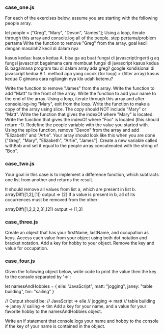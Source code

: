 ### case_one.js

For each of the exercises below, assume you are starting with the following people array.

let people = ["Greg", "Mary", "Devon", "James"];
Using a loop, iterate through this array and console.log all of the people. step pertama/problem pertama
Write the function to remove "Greg" from the array. goal kecil dengan masalah2 kecil di dalam nya


kasus kedua:
kasus kedua A. bisa ga aq buat fungsi di javascript/ngerti g aq fungsi javascript bagaimana cara membuat fungsi di javascript
kasus kedua B. bagaimana program tau di dalam array ada greg? google kondisional di javascript
    kedua B 1. method apa yang cocok (for loop) > (filter array)
kasus kedua C gimana cara ngilangin nya klo udah ketemu?







Write the function to remove "James" from the array.
Write the function to add "Matt" to the front of the array.
Write the function to add your name to the end of the array.
Using a loop, iterate through this array and after console.log-ing "Mary", exit from the loop.
Write the function to make a copy of the array using slice. The copy should NOT include "Mary" or "Matt".
Write the function that gives the indexOf where "Mary" is located.
Write the function that gives the indexOf where "Foo" is located (this should return -1).
Redefine the people variable with the value you started with. Using the splice function, remove "Devon" from the array and add "Elizabeth" and "Artie". Your array should look like this when you are done ["Greg", "Mary", "Elizabeth", "Artie", "James"].
Create a new variable called withBob and set it equal to the people array concatenated with the string of "Bob".

### case_two.js

Your goal in this case is to implement a difference function, which subtracts one list from another and returns the result.


It should remove all values from list a, which are present in list b.
arrayDiff([1,2],[1]) output => [2]
If a value is present in b, all of its occurrences must be removed from the other:

arrayDiff([1,2,2,2,3],[2])  output => [1,3]

### case_three.js
Create an object that has your firstName, lastName, and occupation as keys.
Access each value from your object using both dot notation and bracket notation.
Add a key for hobby to your object. Remove the key and value for occupation.

### case_four.js
Given the following object below, write code to print the value then the key to the console separated by '=>':

let namesAndHobbies = {
    elie: "JavaScript",
    matt: "jogging",
    janey: "table building",
    tim: "sailing"
}

// Output should be:
// JavaScript => elie
// jogging => matt
// table building => janey
// sailing => tim
Add a key for your name, and a value for your favorite hobby to the namesAndHobbies object.

Write an if statement that console.logs your name and hobby to the console if the key of your name is contained in the object.